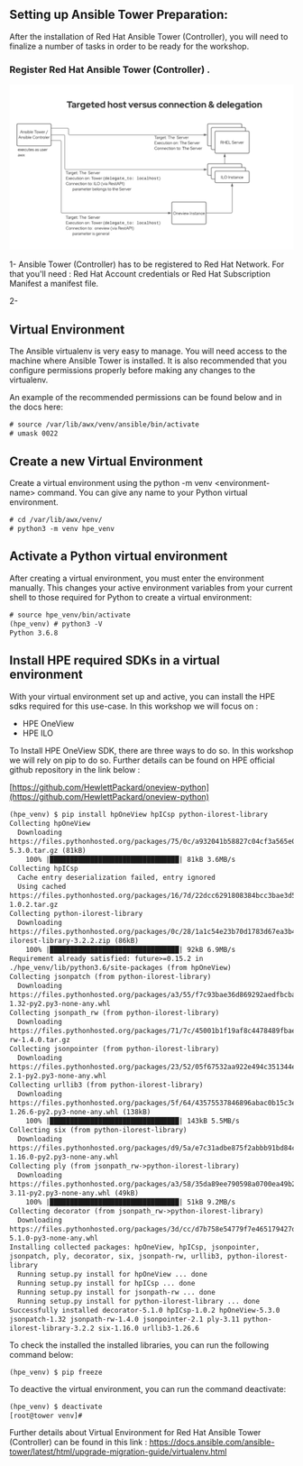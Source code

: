 ## Setting up Ansible Tower Preparation:

After the installation of Red Hat Ansible Tower (Controller), you will need to finalize a number of tasks in order to be ready for the workshop.

### Register Red Hat Ansible Tower (Controller) .

![Ansible_Tower](/images/ansible-workshop-illustration-04.png)


1- Ansible Tower (Controller) has to be registered to Red Hat Network. For that you'll need : Red Hat Account credentials or Red Hat Subscription Manifest a manifest file.

2- 

## Virtual Environment

The Ansible virtualenv is very easy to manage. You will need access to the machine where Ansible Tower is installed. It is also recommended that you configure permissions properly before making any changes to the virtualenv.

An example of the recommended permissions can be found below and in the docs here:

```
# source /var/lib/awx/venv/ansible/bin/activate
# umask 0022
```
 ## Create a new Virtual Environment

Create a virtual environment using the python -m venv &lt;environment-name> command. You can give any name to your Python virtual environment.

```
# cd /var/lib/awx/venv/
# python3 -m venv hpe_venv
```

## Activate a Python virtual environment

After creating a virtual environment, you must enter the environment manually. This changes your active environment variables from your current shell to those required for Python to create a virtual environment:

```
# source hpe_venv/bin/activate
(hpe_venv) # python3 -V
Python 3.6.8
```


## Install HPE required SDKs in a virtual environment

With your virtual environment set up and active, you can install the HPE sdks required for this use-case. In this workshop we will focus on :
  - HPE OneView
  - HPE ILO

To Install HPE OneView SDK, there are three ways to do so. In this workshop we will rely on pip to do so. Further details can be found on HPE official github repository in the link below :

[https://github.com/HewlettPackard/oneview-python](https://github.com/HewlettPackard/oneview-python)


```
(hpe_venv) $ pip install hpOneView hpICsp python-ilorest-library
Collecting hpOneView
  Downloading https://files.pythonhosted.org/packages/75/0c/a932041b58827c04cf3a565e0ace692e75f731d368e532ec4d484c870030/hpOneView-5.3.0.tar.gz (81kB)
    100% |████████████████████████████████| 81kB 3.6MB/s 
Collecting hpICsp
  Cache entry deserialization failed, entry ignored
  Using cached https://files.pythonhosted.org/packages/16/7d/22dcc6291808384bcc3bae3d50100662c607456695841aa48dedd3d8e445/hpICsp-1.0.2.tar.gz
Collecting python-ilorest-library
  Downloading https://files.pythonhosted.org/packages/0c/28/1a1c54e23b70d1783d67ea3b4616ef87367a5af203c1bb849f5bb53018ff/python-ilorest-library-3.2.2.zip (86kB)
    100% |████████████████████████████████| 92kB 6.9MB/s 
Requirement already satisfied: future>=0.15.2 in ./hpe_venv/lib/python3.6/site-packages (from hpOneView)
Collecting jsonpatch (from python-ilorest-library)
  Downloading https://files.pythonhosted.org/packages/a3/55/f7c93bae36d869292aedfbcbae8b091386194874f16390d680136edd2b28/jsonpatch-1.32-py2.py3-none-any.whl
Collecting jsonpath_rw (from python-ilorest-library)
  Downloading https://files.pythonhosted.org/packages/71/7c/45001b1f19af8c4478489fbae4fc657b21c4c669d7a5a036a86882581d85/jsonpath-rw-1.4.0.tar.gz
Collecting jsonpointer (from python-ilorest-library)
  Downloading https://files.pythonhosted.org/packages/23/52/05f67532aa922e494c351344e0d9624a01f74f5dd8402fe0d1b563a6e6fc/jsonpointer-2.1-py2.py3-none-any.whl
Collecting urllib3 (from python-ilorest-library)
  Downloading https://files.pythonhosted.org/packages/5f/64/43575537846896abac0b15c3e5ac678d787a4021e906703f1766bfb8ea11/urllib3-1.26.6-py2.py3-none-any.whl (138kB)
    100% |████████████████████████████████| 143kB 5.5MB/s 
Collecting six (from python-ilorest-library)
  Downloading https://files.pythonhosted.org/packages/d9/5a/e7c31adbe875f2abbb91bd84cf2dc52d792b5a01506781dbcf25c91daf11/six-1.16.0-py2.py3-none-any.whl
Collecting ply (from jsonpath_rw->python-ilorest-library)
  Downloading https://files.pythonhosted.org/packages/a3/58/35da89ee790598a0700ea49b2a66594140f44dec458c07e8e3d4979137fc/ply-3.11-py2.py3-none-any.whl (49kB)
    100% |████████████████████████████████| 51kB 9.2MB/s 
Collecting decorator (from jsonpath_rw->python-ilorest-library)
  Downloading https://files.pythonhosted.org/packages/3d/cc/d7b758e54779f7e465179427de7e78c601d3330d6c411ea7ba9ae2f38102/decorator-5.1.0-py3-none-any.whl
Installing collected packages: hpOneView, hpICsp, jsonpointer, jsonpatch, ply, decorator, six, jsonpath-rw, urllib3, python-ilorest-library
  Running setup.py install for hpOneView ... done
  Running setup.py install for hpICsp ... done
  Running setup.py install for jsonpath-rw ... done
  Running setup.py install for python-ilorest-library ... done
Successfully installed decorator-5.1.0 hpICsp-1.0.2 hpOneView-5.3.0 jsonpatch-1.32 jsonpath-rw-1.4.0 jsonpointer-2.1 ply-3.11 python-ilorest-library-3.2.2 six-1.16.0 urllib3-1.26.6

```

To check the installed the installed libraries, you can run the following command below:

```
(hpe_venv) $ pip freeze 

```

To deactive the virtual environment, you can run the command deactivate:

```
(hpe_venv) $ deactivate 
[root@tower venv]# 

```

Further details about Virtual Environment for Red Hat Ansible Tower (Controller) can be found in this link :
https://docs.ansible.com/ansible-tower/latest/html/upgrade-migration-guide/virtualenv.html
